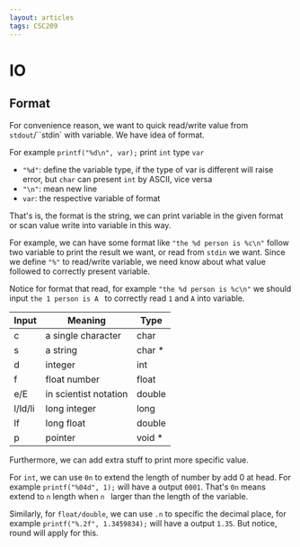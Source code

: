 ```yaml
---
layout: articles
tags: CSC209
---
```




# IO

## Format 

For convenience reason, we want to quick read/write value from `stdout`/``stdin` with variable. We have idea of format. 

For example `printf("%d\n", var);` print `int` type `var`
-   `"%d"`: define the variable type, if the type of var is different will raise error, but `char` can present `int` by ASCII, vice versa
-   `"\n"`: mean new line
-   `var`: the respective variable of format

That's is, the format is the string, we can print variable in the given format or scan value write into variable in this way. 

For example, we can have some format like `"the %d person is %c\n"`  follow two variable to print the result we want, or read from `stdin` we want. Since we define `"%"` to read/write variable, we need know about what value followed to correctly present variable.

Notice for format that read, for example `"the %d person is %c\n"` we should input `the 1 person is A ` to correctly read `1` and `A` into variable.

| Input   | Meaning               | Type   |
| ------- | --------------------- | ------ |
| c       | a single character    | char   |
| s       | a string              | char * |
| d       | integer               | int    |
| f       | float number          | float  |
| e/E     | in scientist notation | double |
| l/ld/li | long integer          | long   |
| lf      | long float            | double |
| p       | pointer               | void * |

Furthermore, we can add extra stuff to print more specific value.

For `int`, we can use `0n` to extend the length of number by add 0 at head. For example `printf("%04d", 1);` will have a output `0001`. That's `0n` means extend to `n` length when `n ` larger than the length of the variable.

Similarly, for `float/double`,  we can use `.n` to specific the decimal place, for example `printf("%.2f", 1.3459834);` will have a output `1.35`. But notice, round will apply for this.
